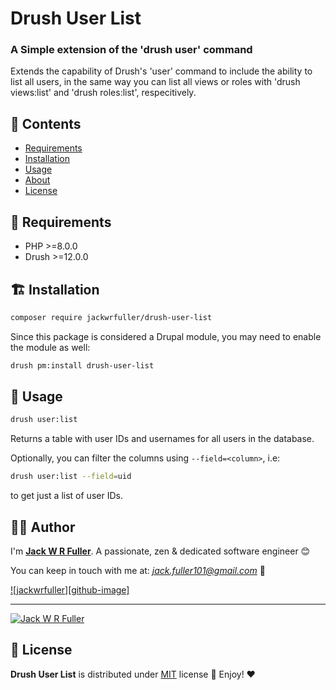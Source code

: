 # Drush User List

### A Simple extension of the 'drush user' command

Extends the capability of Drush's 'user' command to include the ability to list all users, in the same way you can list all views or roles with 'drush views:list' and 'drush roles:list', respecitively.

## :book: Contents

- [Requirements](#hammer-requirements)
- [Installation](#building_construction-installation)
- [Usage](#thought_balloon-usage)
- [About](#cook-author)
- [License](#page_with_curl-license)

## :hammer: Requirements

- PHP >=8.0.0
- Drush >=12.0.0

## :building_construction: Installation

```bash
composer require jackwrfuller/drush-user-list
```

Since this package is considered a Drupal module, you may need to enable the module as well:

```bash
drush pm:install drush-user-list
```

## :thought_balloon: Usage

```bash
drush user:list
```
Returns a table with user IDs and usernames for all users in the database. 

Optionally, you can filter the columns using `--field=<column>`, i.e:

```bash
drush user:list --field=uid
```

to get just a list of user IDs.

## :cook: Author

I'm **[Jack W R Fuller](https://jackwrfuller.au)**. A passionate, zen &amp; dedicated software engineer 😊

You can keep in touch with me at: *jack.fuller101@gmail.com* 📮

[![jackwrfuller][github-image]](https://github.com/jackwrfuller)

---

[![Jack W R Fuller](https://www.gravatar.com/avatar/dfa997f5278499ffece2d09a89ed2a12?s=200&r=g&d=mp)](https://jackwrfuller.au "Jack W R Fuller")

## :page_with_curl: License

**Drush User List** is distributed under [MIT](https://opensource.org/licenses/MIT) license 🚀 Enjoy! ❤️
